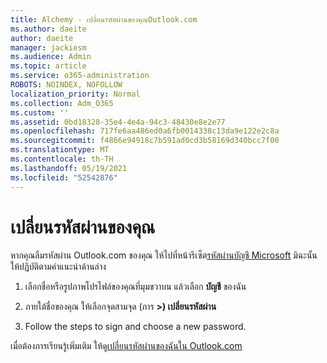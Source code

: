 ```yaml
---
title: Alchemy - เปลี่ยนรหัสผ่านของคุณOutlook.com
ms.author: daeite
author: daeite
manager: jackiesm
ms.audience: Admin
ms.topic: article
ms.service: o365-administration
ROBOTS: NOINDEX, NOFOLLOW
localization_priority: Normal
ms.collection: Adm_O365
ms.custom: ''
ms.assetid: 0bd18328-35e4-4e4a-94c3-48430e8e2e77
ms.openlocfilehash: 717fe6aa486ed0a6fb0014338c13da9e122e2c8a
ms.sourcegitcommit: f4866e94918c7b591ad0cd3b58169d340bcc7f00
ms.translationtype: MT
ms.contentlocale: th-TH
ms.lasthandoff: 05/19/2021
ms.locfileid: "52542876"
---
```

# <a name="change-your-password"></a>เปลี่ยนรหัสผ่านของคุณ

หากคุณลืมรหัสผ่าน Outlook.com ของคุณ ให้ไปที่หน้ารีเซ็ต[รหัสผ่านบัญชี Microsoft](https://go.microsoft.com/fwlink/p/?linkid=841909) มิฉะนั้น ให้ปฏิบัติตามคําแนะนําด้านล่าง
  
1. เลือกชื่อหรือรูปภาพโปรไฟล์ของคุณที่มุมขวาบน แล้วเลือก **บัญชี** ของฉัน 
    
2. ภายใต้ชื่อของคุณ ให้เลือกจุดสามจุด (การ **>) เปลี่ยนรหัสผ่าน** 
    
3. Follow the steps to sign and choose a new password. 
    
เมื่อต้องการเรียนรู้เพิ่มเติม ให้ดู[เปลี่ยนรหัสผ่านของฉันใน Outlook.com](https://support.office.com/article/2138d690-811c-4545-b2f3-e4dbe80c9735.aspx)
  

